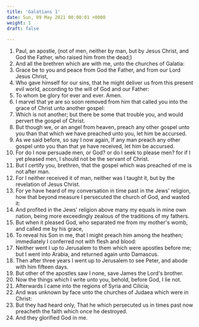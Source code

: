 ```yaml
---
title: 'Galatians 1'
date: Sun, 09 May 2021 00:00:01 +0000
weight: 1
draft: false
  
---
```


1. Paul, an apostle, (not of men, neither by man, but by Jesus Christ, and God the Father, who raised him from the dead;)
2. And all the brethren which are with me, unto the churches of Galatia:
3. Grace be to you and peace from God the Father, and from our Lord Jesus Christ,
4. Who gave himself for our sins, that he might deliver us from this present evil world, according to the will of God and our Father:
5. To whom be glory for ever and ever. Amen.
6. I marvel that ye are so soon removed from him that called you into the grace of Christ unto another gospel:
7. Which is not another; but there be some that trouble you, and would pervert the gospel of Christ.
8. But though we, or an angel from heaven, preach any other gospel unto you than that which we have preached unto you, let him be accursed.
9. As we said before, so say I now again, If any man preach any other gospel unto you than that ye have received, let him be accursed.
10. For do I now persuade men, or God? or do I seek to please men? for if I yet pleased men, I should not be the servant of Christ.
11. But I certify you, brethren, that the gospel which was preached of me is not after man.
12. For I neither received it of man, neither was I taught it, but by the revelation of Jesus Christ.
13. For ye have heard of my conversation in time past in the Jews' religion, how that beyond measure I persecuted the church of God, and wasted it:
14. And profited in the Jews' religion above many my equals in mine own nation, being more exceedingly zealous of the traditions of my fathers.
15. But when it pleased God, who separated me from my mother's womb, and called me by his grace,
16. To reveal his Son in me, that I might preach him among the heathen; immediately I conferred not with flesh and blood:
17. Neither went I up to Jerusalem to them which were apostles before me; but I went into Arabia, and returned again unto Damascus.
18. Then after three years I went up to Jerusalem to see Peter, and abode with him fifteen days.
19. But other of the apostles saw I none, save James the Lord's brother.
20. Now the things which I write unto you, behold, before God, I lie not.
21. Afterwards I came into the regions of Syria and Cilicia;
22. And was unknown by face unto the churches of Judaea which were in Christ:
23. But they had heard only, That he which persecuted us in times past now preacheth the faith which once he destroyed.
24. And they glorified God in me.
